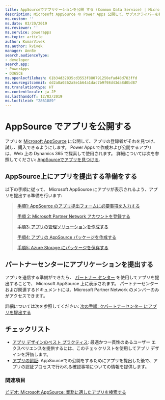 ```yaml
---
title: AppSourceでアプリケーションを公開 する (Common Data Service) | Microsoft Docs
description: Microsoft AppSource の Power Apps 公開して、サブスクライバーを検索して試用、購入できる方法について説明します。
ms.custom: ''
ms.date: 03/20/2019
ms.reviewer: ''
ms.service: powerapps
ms.topic: article
author: KumarVivek
ms.author: kvivek
manager: AnnBe
search.audienceType:
- developer
search.app:
- PowerApps
- D365CE
ms.openlocfilehash: 61b34d32835cd3553f880791250efad48d783ffd
ms.sourcegitcommit: dd2a8a0362a8e1b64a1dac7b9f98d43da8d0bd87
ms.translationtype: HT
ms.contentlocale: ja-JP
ms.lasthandoff: 12/02/2019
ms.locfileid: "2861889"
---
```

# <a name="publish-your-app-on-appsource"></a>AppSource でアプリを公開する

アプリを [Microsoft AppSource](https://appsource.microsoft.com) に公開して、アプリの登録者がそれを見つけ、試し、購入できるようにします。 Power Apps で作成および公開するアプリは、Web 上の Dynamics 365 で探索して使用されます。 詳細については次を参照してください: [ AppSourceでアプリを見つける](/powerapps/user/app-source). 

## <a name="prepare-for-submitting-your-app-on-appsource"></a>AppSource上にアプリを提出する準備をする

以下の手順に従って、 Microsoft AppSource にアプリが表示されるよう、アプリを提出する準備を行います:

> [手順1: AppSource のアプリ提出フォームに必要事項を入力する](fill-app-submission-form-appsource.md)
> 
> [手順 2: Microsoft Partner Network アカウントを登録する](register-microsoft-partner-network.md)
> 
> [手順3: アプリの管理ソリューションを作成する](create-solution-app-appsource.md)
> 
> [手順4: アプリの AppSource パッケージを作成する](create-package-app-appsource.md)
> 
> [手順5: Azure Storage にパッケージを保存する](store-appsource-package-azure-storage.md)

## <a name="submit-your-app-on-partner-center"></a>パートナーセンターにアプリケーションを提出する

アプリを送信する準備ができたら、 [パートナー センター](https://partner.microsoft.com/dashboard/account/v3/enrollment/introduction/azureisv) を使用してアプリを提出することで、 Microsoft AppSource 上に表示されます。 パートナーセンター および関連するドキュメントには、Microsoft Partner Network のメンバーのみがアクセスできます。

詳細については次を参照してください: [次の手順: クパートナーセンター にアプリを提出する](next-steps-submit-app-cloud-partner-portal.md)
  
## <a name="checklists"></a>チェックリスト

- [アプリ デザインのベスト プラクティス](appendix-app-design-best-practices-checklist.md): 最適かつ一貫性のあるユーザー エクスペリエンスを提供するには、このチェックリストを使用してアプリ デザインを評価します。
- [アプリの認証](appendix-app-certification-checklist.md): AppSourceでの公開をするためにアプリを提出した後で、アプリの認証プロセスで行われる確認事項についての情報を提供します。 
  
### <a name="see-also"></a>関連項目  
[ビデオ: Microsoft AppSource: 業務に適したアプリを検索する](https://youtu.be/hpq_Y9LuIB8)
 

